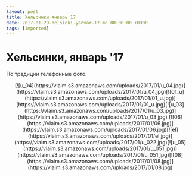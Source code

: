 ```yaml
---
layout: post
title: Хельсинки январь 17
date: 2017-01-29-helsinki-yanvar-17.md 00:00:00 +0300
tags: [Imported]
---
```

# Хельсинки, январь '17

По традиции телефонные фото.

<center>[![u_04](https://vlaim.s3.amazonaws.com/uploads/2017/01/u_04.jpg)](https://vlaim.s3.amazonaws.com/uploads/2017/01/u_04.jpg)[![01_u](https://vlaim.s3.amazonaws.com/uploads/2017/01/01_u.jpg)](https://vlaim.s3.amazonaws.com/uploads/2017/01/01_u.jpg)[![u_03](https://vlaim.s3.amazonaws.com/uploads/2017/01/u_03.jpg)](https://vlaim.s3.amazonaws.com/uploads/2017/01/u_03.jpg) [![06](https://vlaim.s3.amazonaws.com/uploads/2017/01/06.jpg)](https://vlaim.s3.amazonaws.com/uploads/2017/01/06.jpg)[![el](https://vlaim.s3.amazonaws.com/uploads/2017/01/el.jpg)](https://vlaim.s3.amazonaws.com/uploads/2017/01/u_022.jpg)[![u_05](https://vlaim.s3.amazonaws.com/uploads/2017/01/u_051.jpg)](https://vlaim.s3.amazonaws.com/uploads/2017/01/u_051.jpg)[![08](https://vlaim.s3.amazonaws.com/uploads/2017/01/08.jpg)](https://vlaim.s3.amazonaws.com/uploads/2017/01/08.jpg)</center>